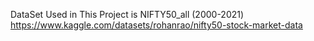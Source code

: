 DataSet Used in This Project is NIFTY50_all (2000-2021)
https://www.kaggle.com/datasets/rohanrao/nifty50-stock-market-data
